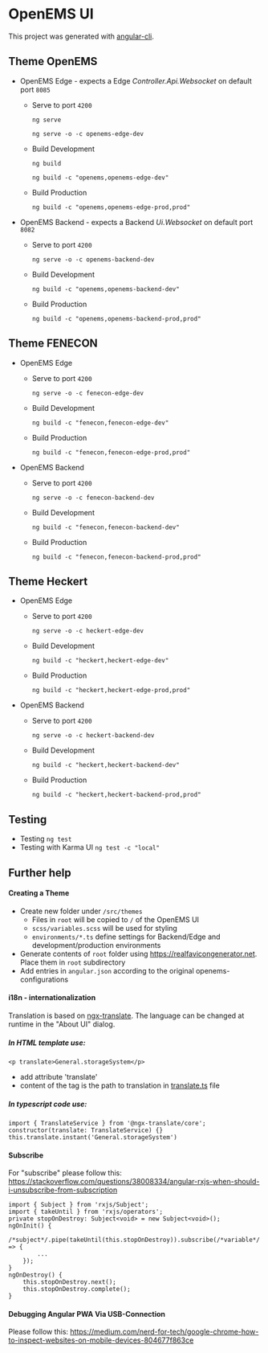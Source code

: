 # OpenEMS UI

This project was generated with [angular-cli](https://github.com/angular/angular-cli).

## Theme OpenEMS

- OpenEMS Edge - expects a Edge *Controller.Api.Websocket* on default port `8085`

   - Serve to port `4200`
   
      `ng serve`

      `ng serve -o -c openems-edge-dev`

   - Build Development

      `ng build`

      `ng build -c "openems,openems-edge-dev"`

   - Build Production

      `ng build -c "openems,openems-edge-prod,prod"`

- OpenEMS Backend - expects a Backend *Ui.Websocket* on default port `8082`

   - Serve to port `4200`
   
      `ng serve -o -c openems-backend-dev`

   - Build Development

      `ng build -c "openems,openems-backend-dev"`

   - Build Production

      `ng build -c "openems,openems-backend-prod,prod"`

## Theme FENECON

- OpenEMS Edge

   - Serve to port `4200`
   
      `ng serve -o -c fenecon-edge-dev`

   - Build Development

      `ng build -c "fenecon,fenecon-edge-dev"`

   - Build Production

      `ng build -c "fenecon,fenecon-edge-prod,prod"`

- OpenEMS Backend

   - Serve to port `4200`
   
      `ng serve -o -c fenecon-backend-dev`

   - Build Development

      `ng build -c "fenecon,fenecon-backend-dev"`

   - Build Production

      `ng build -c "fenecon,fenecon-backend-prod,prod"`

## Theme Heckert

- OpenEMS Edge

   - Serve to port `4200`
   
      `ng serve -o -c heckert-edge-dev`

   - Build Development

      `ng build -c "heckert,heckert-edge-dev"`

   - Build Production

      `ng build -c "heckert,heckert-edge-prod,prod"`

- OpenEMS Backend

   - Serve to port `4200`
   
      `ng serve -o -c heckert-backend-dev`

   - Build Development

      `ng build -c "heckert,heckert-backend-dev"`

   - Build Production

      `ng build -c "heckert,heckert-backend-prod,prod"`

## Testing
- Testing
   `ng test`
- Testing with Karma UI 
   `ng test -c "local"`

## Further help

#### Creating a Theme

- Create new folder under `/src/themes`
   - Files in `root` will be copied to `/` of the OpenEMS UI
   - `scss/variables.scss` will be used for styling
   - `environments/*.ts` define settings for Backend/Edge and development/production environments
- Generate contents of `root` folder using https://realfavicongenerator.net.
   Place them in `root` subdirectory
- Add entries in `angular.json` according to the original openems-configurations

#### i18n - internationalization

Translation is based on [ngx-translate](https://github.com/ngx-translate). The language can be changed at runtime in the "About UI" dialog.

##### In HTML template use:

`<p translate>General.storageSystem</p>`

* add attribute 'translate'
* content of the tag is the path to translation in [translate.ts](app/shared/translate.ts) file

##### In typescript code use:
```
import { TranslateService } from '@ngx-translate/core';
constructor(translate: TranslateService) {}
this.translate.instant('General.storageSystem')
```

#### Subscribe
For "subscribe" please follow this: https://stackoverflow.com/questions/38008334/angular-rxjs-when-should-i-unsubscribe-from-subscription
```
import { Subject } from 'rxjs/Subject';
import { takeUntil } from 'rxjs/operators';
private stopOnDestroy: Subject<void> = new Subject<void>();
ngOnInit() {
    /*subject*/.pipe(takeUntil(this.stopOnDestroy)).subscribe(/*variable*/ => {
        ...
    });
}
ngOnDestroy() {
    this.stopOnDestroy.next();
    this.stopOnDestroy.complete();
}
```

#### Debugging Angular PWA Via USB-Connection
Please follow this: https://medium.com/nerd-for-tech/google-chrome-how-to-inspect-websites-on-mobile-devices-804677f863ce
